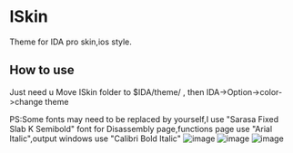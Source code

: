 # ISkin
Theme for IDA pro skin,ios style.
## How to use
Just need u Move ISkin folder to $IDA/theme/ , then IDA->Option->color->change theme

PS:Some fonts may need to be replaced by yourself,I use "Sarasa Fixed Slab K Semibold" font for Disassembly page,functions page use "Arial Italic",output windows use "Calibri Bold Italic"
![image](https://github.com/user-attachments/assets/657f748b-1cf6-444c-91d9-cba38a5483c9)
![image](https://github.com/user-attachments/assets/65467486-6c0c-4633-9dc6-f97ee7e2c6ed)
![image](https://github.com/user-attachments/assets/d076f5c9-c965-41b2-95cc-e1d9a0e599c1)
